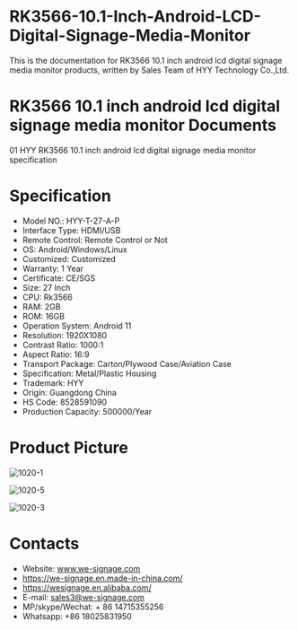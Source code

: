 # RK3566-10.1-Inch-Android-LCD-Digital-Signage-Media-Monitor

This is the documentation for RK3566 10.1 inch android lcd digital signage media monitor products, written by Sales Team of HYY Technology Co.,Ltd.

# RK3566 10.1 inch android lcd digital signage media monitor Documents
01 HYY RK3566 10.1 inch android lcd digital signage media monitor specification 

# Specification
- Model NO.: HYY-T-27-A-P
- Interface Type: HDMI/USB
- Remote Control: Remote Control or Not
- OS: Android/Windows/Linux
- Customized: Customized
- Warranty: 1 Year
- Certificate: CE/SGS
- Size: 27 Inch
- CPU: Rk3566
- RAM: 2GB
- ROM: 16GB
- Operation System: Android 11
- Resolution: 1920X1080
- Contrast Ratio: 1000:1
- Aspect Ratio: 16:9
- Transport Package: Carton/Plywood Case/Aviation Case
- Specification: Metal/Plastic Housing
- Trademark: HYY
- Origin: Guangdong China
- HS Code: 8528591090
- Production Capacity: 500000/Year

# Product Picture


![1020-1](https://user-images.githubusercontent.com/126669652/223313446-f82631d3-826a-4790-8357-d187618ae12c.jpg)




![1020-5](https://user-images.githubusercontent.com/126669652/223313658-bb160657-3c1b-4c51-9d34-64e6c009a9f9.jpg)





![1020-3](https://user-images.githubusercontent.com/126669652/223313726-a62ace33-b5f9-432c-8907-a54625ed2d91.jpg)





# Contacts
- Website: www.we-signage.com
- https://we-signage.en.made-in-china.com/
- https://wesignage.en.alibaba.com/
- E-mail: sales3@we-signage.com
- MP/skype/Wechat: + 86 14715355256
- Whatsapp: +86 18025831950
